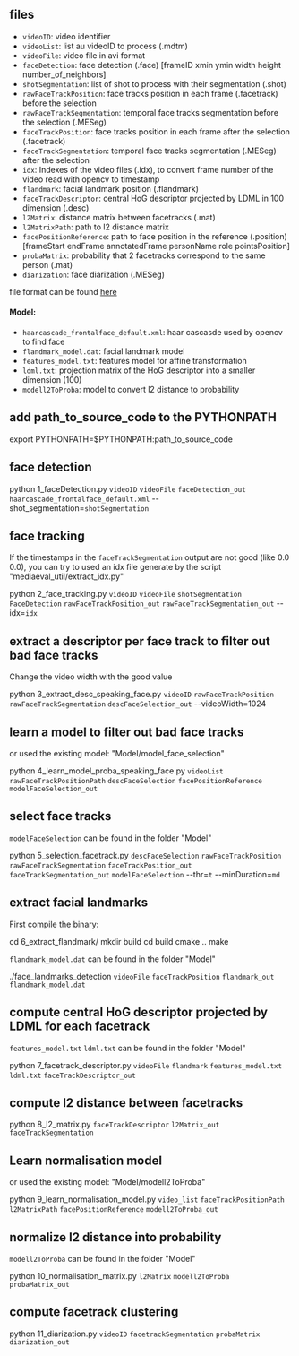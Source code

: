 
## files

 - `videoID`: video identifier
 - `videoList`: list au videoID to process (.mdtm)
 - `videoFile`: video file in avi format
 - `faceDetection`: face detection (.face) [frameID xmin ymin width height number_of_neighbors]
 - `shotSegmentation`: list of shot to process with their segmentation (.shot)
 - `rawFaceTrackPosition`: face tracks position in each frame (.facetrack) before the selection
 - `rawFaceTrackSegmentation`: temporal face tracks segmentation before the selection (.MESeg)
 - `faceTrackPosition`: face tracks position in each frame after the selection (.facetrack)
 - `faceTrackSegmentation`: temporal face tracks segmentation (.MESeg) after the selection
 - `idx`: Indexes of the video files (.idx), to convert frame number of the video read with opencv to timestamp
 - `flandmark`: facial landmark position (.flandmark)
 - `faceTrackDescriptor`: central HoG descriptor projected by LDML in 100 dimension (.desc)
 - `l2Matrix`: distance matrix between facetracks (.mat)
 - `l2MatrixPath`: path to l2 distance matrix
 - `facePositionReference`: path to face position in the reference (.position) [frameStart endFrame annotatedFrame personName role pointsPosition]
 - `probaMatrix`: probability that 2 facetracks correspond to the same person (.mat)
 - `diarization`: face diarization (.MESeg)

file format can be found [here](https://github.com/MediaevalPersonDiscoveryTask/metadata/wiki/file-format)

 #### Model:

 - `haarcascade_frontalface_default.xml`: haar cascasde used by opencv to find face
 - `flandmark_model.dat`: facial landmark model
 - `features_model.txt`: features model for affine transformation
 - `ldml.txt`: projection matrix of the HoG descriptor into a smaller dimension (100)
 - `modell2ToProba`: model to convert l2 distance to probability

## add path_to_source_code to the PYTHONPATH

export PYTHONPATH=$PYTHONPATH:path_to_source_code

## face detection

python 1_faceDetection.py `videoID` `videoFile` `faceDetection_out` `haarcascade_frontalface_default.xml` --shot_segmentation=`shotSegmentation`

## face tracking

If the timestamps in the `faceTrackSegmentation` output are not good (like 0.0 0.0), you can try to used an idx file generate by the script "mediaeval_util/extract_idx.py"

python 2_face_tracking.py `videoID` `videoFile` `shotSegmentation` `FaceDetection` `rawFaceTrackPosition_out` `rawFaceTrackSegmentation_out` --idx=`idx`

## extract a descriptor per face track to filter out bad face tracks

Change the video width with the good value

python 3_extract_desc_speaking_face.py `videoID` `rawFaceTrackPosition` `rawFaceTrackSegmentation` `descFaceSelection_out` --videoWidth=1024

## learn a model to filter out bad face tracks

or used the existing model: "Model/model_face_selection"

python 4_learn_model_proba_speaking_face.py `videoList` `rawFaceTrackPositionPath` `descFaceSelection` `facePositionReference` `modelFaceSelection_out`

## select face tracks

`modelFaceSelection` can be found in the folder "Model"

python 5_selection_facetrack.py `descFaceSelection` `rawFaceTrackPosition` `rawFaceTrackSegmentation` `faceTrackPosition_out` `faceTrackSegmentation_out` `modelFaceSelection` --thr=`t` --minDuration=`md`

## extract facial landmarks

First compile the binary:

cd 6_extract_flandmark/
mkdir build
cd build
cmake ..
make 

`flandmark_model.dat` can be found in the folder "Model"


./face_landmarks_detection `videoFile` `faceTrackPosition` `flandmark_out` `flandmark_model.dat`

## compute central HoG descriptor projected by LDML for each facetrack

`features_model.txt` `ldml.txt` can be found in the folder "Model"

python 7_facetrack_descriptor.py `videoFile` `flandmark` `features_model.txt` `ldml.txt` `faceTrackDescriptor_out`

## compute l2 distance between facetracks

python 8_l2_matrix.py `faceTrackDescriptor` `l2Matrix_out` `faceTrackSegmentation`

## Learn normalisation model

or used the existing model: "Model/modell2ToProba"

python 9_learn_normalisation_model.py `video_list` `faceTrackPositionPath`  `l2MatrixPath` `facePositionReference` `modell2ToProba_out` 

## normalize l2 distance into probability

`modell2ToProba` can be found in the folder "Model"

python 10_normalisation_matrix.py `l2Matrix` `modell2ToProba` `probaMatrix_out`

## compute facetrack clustering

python 11_diarization.py `videoID` `facetrackSegmentation` `probaMatrix` `diarization_out`
